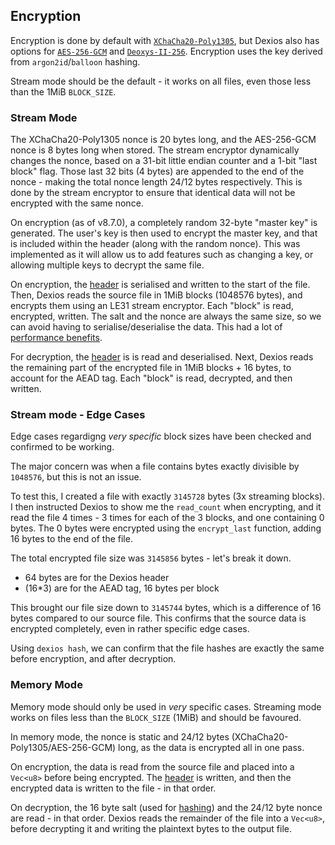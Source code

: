 ## Encryption

Encryption is done by default with [`XChaCha20-Poly1305`](https://tools.ietf.org/html/rfc8439), but Dexios also has options for [`AES-256-GCM`](https://en.wikipedia.org/wiki/AES-GCM-SIV) and [`Deoxys-II-256`](https://sites.google.com/view/deoxyscipher). Encryption uses the key derived from `argon2id`/`balloon` hashing.

Stream mode should be the default - it works on all files, even those less than the 1MiB `BLOCK_SIZE`.

### Stream Mode

The XChaCha20-Poly1305 nonce is 20 bytes long, and the AES-256-GCM nonce is 8 bytes long when stored. The stream encryptor dynamically changes the nonce, based on a 31-bit little endian counter and a 1-bit "last block" flag. Those last 32 bits (4 bytes) are appended to the end of the nonce - making the total nonce length 24/12 bytes respectively. This is done by the stream encryptor to ensure that identical data will not be encrypted with the same nonce.

On encryption (as of v8.7.0), a completely random 32-byte "master key" is generated. The user's key is then used to encrypt the master key, and that is included within the header (along with the random nonce). This was implemented as it will allow us to add features such as changing a key, or allowing multiple keys to decrypt the same file.

On encryption, the [header](Headers.md) is serialised and written to the start of the file. Then, Dexios reads the source file in 1MiB blocks (1048576 bytes), and encrypts them using an LE31 stream encryptor. Each "block" is read, encrypted, written. The salt and the nonce are always the same size, so we can avoid having to serialise/deserialise the data. This had a lot of [performance benefits](../Checksums.md#performance).

For decryption, the [header](Headers.md) is is read and deserialised. Next, Dexios reads the remaining part of the encrypted file in 1MiB blocks + 16 bytes, to account for the AEAD tag. Each "block" is read, decrypted, and then written.

### Stream mode - Edge Cases

Edge cases regardigng *very specific* block sizes have been checked and confirmed to be working.

The major concern was when a file contains bytes exactly divisible by `1048576`, but this is not an issue.

To test this, I created a file with exactly `3145728` bytes (3x streaming blocks). I then instructed Dexios to show me the `read_count` when encrypting, and it read the file 4 times - 3 times for each of the 3 blocks, and one containing 0 bytes. The 0 bytes were encrypted using the `encrypt_last` function, adding 16 bytes to the end of the file.

The total encrypted file size was `3145856` bytes - let's break it down.

* 64 bytes are for the Dexios header
* (16*3) are for the AEAD tag, 16 bytes per block

This brought our file size down to `3145744` bytes, which is a difference of 16 bytes compared to our source file. This confirms that the source data is encrypted completely, even in rather specific edge cases.

Using `dexios hash`, we can confirm that the file hashes are exactly the same before encryption, and after decryption.

### Memory Mode

Memory mode should only be used in *very* specific cases. Streaming mode works on files less than the `BLOCK_SIZE` (1MiB) and should be favoured.

In memory mode, the nonce is static and 24/12 bytes (XChaCha20-Poly1305/AES-256-GCM) long, as the data is encrypted all in one pass.

On encryption, the data is read from the source file and placed into a `Vec<u8>` before being encrypted. The [header](Headers.md) is written, and then the encrypted data is written to the file - in that order.

On decryption, the 16 byte salt (used for [hashing](Password-Hashing.md)) and the 24/12 byte nonce are read - in that order. Dexios reads the remainder of the file into a `Vec<u8>`, before decrypting it and writing the plaintext bytes to the output file.